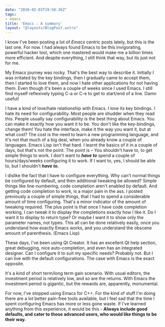 ```yaml
---
date: "2010-02-03T19:58:36Z"
tags:
- emacs
title: 'Emacs : A summary'
layout: "@layouts/BlogPost.astro"
---
```


I know I've been posting a lot of *Emacs* centric posts lately, but this is the last one. For now. I had always found Emacs to be this invigorating, powerful hacker tool, which one mastered would make me a billion times more efficient. And despite everything, I still think that way, but its just not for me.

My Emacs journey was rocky. That's the best way to describe it. Initially I was irritated by the key bindings, then I gradually came to accept them, then I started to love them, and now I hate other applications for not having them. Even though it's been a couple of weeks since I used Emacs. I still find myself reflexively typing C-a or C-e to get to start/end of a line. Damn useful!

I have a kind of love/hate relationship with Emacs. I love its key bindings. I hate its need for configurability. Most people are shudder when they read this. People usually say configurability is  the best thing about Emacs. You can make it exactly how you want it to be. You don't like the key-bindings, change them! You hate the interface, make it the way you want it, but at what cost? The cost is the need to learn a new programming language, and it's not that much of a big deal, when you already know a couple of languages. Emacs Lisp isn't that hard. I learnt the basics of it in a couple of days, but that's not the point. The point is – You shouldn't have to, to get simple things to work. I don't want to ***have to*** spend a couple of hours/days/weeks configuring it to work. If I want to, yes, I should be able to, but I shouldn't ***have to.***

I dislike the fact that I have to configure everything. Why can't normal things be configured by default, and then additional tweaking be allowed? Simple things like line-numbering, code completion aren't enabled by default. And getting code completion to work, is a major pain in the ass. I posted previously a couple of simple things, that I had to spend a considerable amount of time configuring. That's a minor indicator of the amount of tweaking required. The plus point is that once I have code completion working, I can tweak it to display the completions exactly how I like it. Do I want it to display to return type? Or maybe I want it to show only the parameter names, not types. This all can be done relatively easily, once you understand how exactly Emacs works, and you understand the obscene amount of parenthesis. (Emacs Lisp)

These days, I've been using Qt Creator. It has an excellent Qt help section, great debugging, nice auto-completion, and even has an integrated designer. Can I configure it to suit my specific needs? Probably not. But I can live with the default configurations. The case with Emacs is the exact opposite.

It's a kind of short term/long term gain scenario. With usual editors, the investment period is relatively low, and so are the returns. With Emacs the investment period is gigantic, but the rewards are, apparently, monumental.

For now, I've stopped using Emacs for C++. For the kind of stuff I'm doing there are a lot better pain-free tools available, but I feel sad that the time I spent configuring Emacs has more or less gone waste.  If I've learned anything from this experience, it would be this - **Always include good defaults, and cater to those advanced users, who would like things to be their way.**
